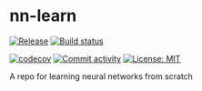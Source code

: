 # nn-learn

[![Release](https://img.shields.io/github/v/release/danielgrzenda/nn-learn)](https://img.shields.io/github/v/release/danielgrzenda/nn-learn)
[![Build status](https://img.shields.io/github/actions/workflow/status/danielgrzenda/nn-learn/main.yml?branch=main)](https://github.com/danielgrzenda/nn-learn/actions/workflows/main.yml?query=branch%3Amain)

[![codecov](https://codecov.io/gh/danielgrzenda/nn-learn/graph/badge.svg?token=VYZSQ0JMXG)](https://codecov.io/gh/danielgrzenda/nn-learn)
[![Commit activity](https://img.shields.io/github/commit-activity/m/danielgrzenda/nn-learn)](https://img.shields.io/github/commit-activity/m/danielgrzenda/nn-learn)
[![License: MIT](https://img.shields.io/badge/License-MIT-yellow.svg)](https://opensource.org/licenses/MIT)

A repo for learning neural networks from scratch
